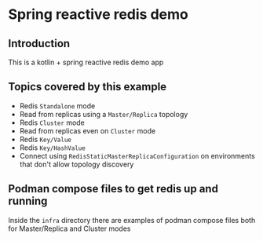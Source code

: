# Spring reactive redis demo

## Introduction

This is a kotlin + spring reactive redis demo app

## Topics covered by this example

* Redis `Standalone` mode
* Read from replicas using a `Master/Replica` topology
* Redis `Cluster` mode
* Read from replicas even on `Cluster` mode
* Redis `Key/Value`
* Redis `Key/HashValue`
* Connect using `RedisStaticMasterReplicaConfiguration` on environments that don't allow topology discovery

## Podman compose files to get redis up and running

Inside the `infra` directory there are examples of podman compose files both for Master/Replica and Cluster modes 

